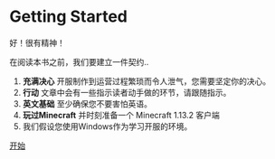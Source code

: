 # Getting Started

好！很有精神！

在阅读本书之前，我们要建立一件契约..

1. **充满决心** 开服制作到运营过程繁琐而令人泄气，您需要坚定你的决心。
2. **行动** 文章中会有一些指示读者动手做的环节，请跟随指示。
3. **英文基础** 至少确保您不要害怕英语。
4. **玩过Minecraft** 并时刻准备一个 Minecraft 1.13.2 客户端
5. 我们假设您使用Windows作为学习开服的环境。

[开始](./A_New_Server.md)